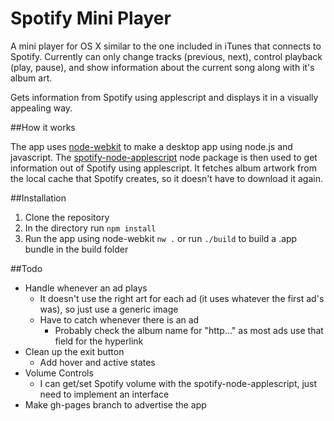 Spotify Mini Player
=====

A mini player for OS X similar to the one included in iTunes that connects to Spotify. Currently can only change tracks (previous, next), control playback (play, pause), and show information about the current song along with it's album art.

Gets information from Spotify using applescript and displays it in a visually appealing way. 

##How it works

The app uses [node-webkit](https://github.com/nwjs/nw.js) to make a desktop app using node.js and javascript. The [spotify-node-applescript](https://github.com/andrehaveman/spotify-node-applescript) node package is then used to get information out of Spotify using applescript. It fetches album artwork from the local cache that Spotify creates, so it doesn't have to download it again.

##Installation
1. Clone the repository
2. In the directory run `npm install`
3. Run the app using node-webkit `nw .` or run `./build` to build a .app bundle in the build folder

##Todo

 - Handle whenever an ad plays
	 - It doesn't use the right art for each ad (it uses whatever the first ad's was), so just use a generic image
	 - Have to catch whenever there is an ad
		 - Probably check the album name for "http..." as most ads use that field for the hyperlink
 - Clean up the exit button
 	 - Add hover and active states
 - Volume Controls
 	 - I can get/set Spotify volume with the spotify-node-applescript, just need to implement an interface
 - Make gh-pages branch to advertise the app
